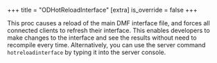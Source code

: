 +++
title = "ODHotReloadInterface"
[extra]
is_override = false
+++

This proc causes a reload of the main DMF interface file, and forces all connected clients to refresh their interface. This enables developers to make changes to the interface and see the results without need to recompile every time.
Alternatively, you can use the server command `hotreloadinterface` by typing it into the server console.

